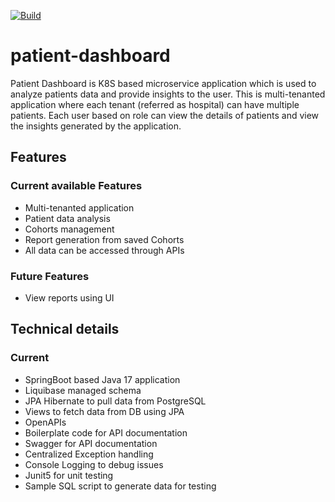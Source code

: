 [![Build](https://github.com/vagesh-mathapati/patient-dashboard/actions/workflows/build-maven.yaml/badge.svg)](https://github.com/Solutions-and-Technology/admin-service/actions/workflows/build.yaml)

# patient-dashboard
Patient Dashboard is K8S based microservice application which is used to analyze patients data and provide insights to the user.
This is multi-tenanted application where each tenant (referred as hospital) can have multiple patients. Each user based on role 
can view the details of patients and view the insights generated by the application.

## Features
### Current available Features
- Multi-tenanted application
- Patient data analysis
- Cohorts management
- Report generation from saved Cohorts
- All data can be accessed through APIs

### Future Features
- View reports using UI

## Technical details

### Current
- SpringBoot based Java 17 application
- Liquibase managed schema
- JPA Hibernate to pull data from PostgreSQL
- Views to fetch data from DB using JPA
- OpenAPIs
- Boilerplate code for API documentation
- Swagger for API documentation
- Centralized Exception handling
- Console Logging to debug issues
- Junit5 for unit testing
- Sample SQL script to generate data for testing
